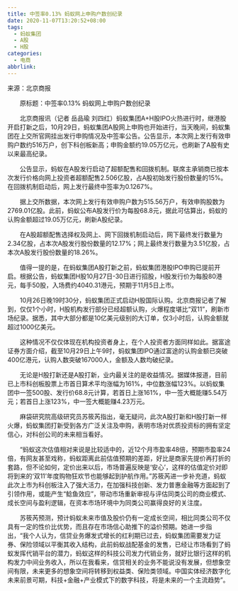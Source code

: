 ```yaml
---
title: 中签率0.13% 蚂蚁网上申购户数创纪录
date: 2020-11-07T13:20:52+08:00
tags:
  - 蚂蚁集团
  - A股
  - H股
categories:
  - 电商
abbrlink:
---
```


来源：北京商报

　　原标题：中签率0.13% 蚂蚁网上申购户数创纪录

　　北京商报讯（记者 岳品瑜 刘四红）蚂蚁集团A+H股IPO火热进行时，继港股开启打新之后，10月29日，蚂蚁集团A股网上申购也开始进行，当天晚间，蚂蚁集团在上交所官网挂出发行申购情况及中签率公告。公告显示，本次网上发行有效申购户数约516万户，创下科创板新高；申购金额约19.05万亿元，也刷新了A股有史以来最高纪录。

　　公告显示，蚂蚁在A股发行启动了超额配售和回拨机制。联席主承销商已按本次发行价格向网上投资者超额配售2.506亿股，占A股初始发行股份数量的15%。在回拨机制启动后，网上发行最终中签率为0.1267%。

　　据上交所数据，本次网上发行有效申购户数为515.56万户，有效申购股数为2769.01亿股。此前，蚂蚁公布A股发行价为每股68.8元，据此可估算出，蚂蚁的认购金额超过19.05万亿元，刷新A股纪录。

　　在A股超额配售选择权及网上、网下回拨机制启动后，网下最终发行数量为2.34亿股，占本次A股发行股份数量的12.17%；网上最终发行数量为3.51亿股，占本次A股发行股份数量的18.26%。

　　值得一提的是，在蚂蚁集团A股打新之前，蚂蚁集团港股IPO申购已提前开启。根据公告，蚂蚁集团H股10月27日-30日进行招股，H股发行价为每股80港元，每手50股，入场费约4040.31港元，预期于11月5日上市。

　　10月26日晚19时30分，蚂蚁集团正式启动H股国际认购。北京商报记者了解到，仅仅1个小时，H股机构发行部分已经超额认购，火爆程度堪比“双11”，刷新市场纪录。据悉，其中大部分都是10亿美元级别的大订单，仅3小时后，认购金额就超过1000亿美元。

　　这种情况不仅仅体现在机构投资者身上，在个人投资者方面同样如此。据富途证券方面介绍，截至10月29日上午9时，蚂蚁集团IPO通过富途的认购金额已突破400亿港元，认购人数突破167000人，金额及人数均破纪录。

　　无论是H股打新还是A股打新，业内最关注的是收益情况。据媒体报道，目前已上市科创板股票上市首日算术平均涨幅为161%，中位数涨幅123%。以蚂蚁集团中一签500股、发行价68.8元计算，若首日上涨161%，中一签大概能赚5.54万元；若首日上涨123%，中一签大概能赚4.23万元。

　　麻袋研究院高级研究员苏筱芮指出，毫无疑问，此次A股打新和H股打新一样火爆，蚂蚁集团打新受到各方广泛关注及申购，表明市场对优质投资标的拥有坚定信心，对科创公司的未来相当看好。

　　“蚂蚁这次估值相对来说是比较适中的，近12个月市盈率48倍，预期市盈率24倍，有网友甚至戏称，蚂蚁距离此前估值预期的差距，好比是商家先提价再打折的套路，但不论如何，定价出来以后，市场普遍反映是‘安心’，这样的估值定价对即将到来的‘双11’年度购物狂欢节也能够起到护航作用。”苏筱芮进一步补充道，蚂蚁此次上市为科创板注入了强大活力，在加强科技创新、发力普惠金融等方面起到了引领作用，或能产生“鲶鱼效应”，带动市场重新审视与评估同类公司的商业模式、成长空间与盈利逻辑，在资本市场环境中为同类公司赢得良好的关注度。

　　苏筱芮预测，预计蚂蚁未来市值及股价仍有一定成长空间，相比同类公司不仅具有一定的性价比优势，而且存在市场信心助推下的溢价预期。她进一步指出，“我个人认为，信贷业务爆发式增长的红利期已过去，蚂蚁集团需要发力证券、保险领域以平衡其收入结构，此前蚂蚁战配基金的发售，已经让市场看到了蚂蚁发挥代销平台的潜力，蚂蚁这样的科技公司发力代销业务，就好比银行这样的机构发力中间业务收入，所以在我看来，信贷相关的业务不能说没有发展，但想象空间有限，未来更多的想象空间将转移到权益类、保险类领域。中国实体经济数字化未来前景可期，科技+金融+产业模式下的数字科技，将是未来的一个主流趋势”。